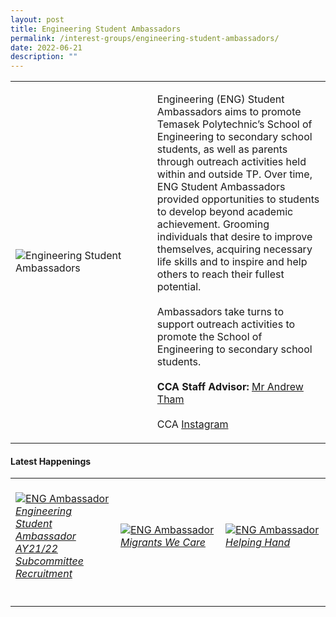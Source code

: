 ```yaml
---
layout: post
title: Engineering Student Ambassadors
permalink: /interest-groups/engineering-student-ambassadors/
date: 2022-06-21
description: ""
---
```

<div>
    <table>
        <tr>
            <td style="width:45%"><image src="/images/CCA_engineering_ambassadors.jpg" style="display:block;margin-left:auto;margin-right:auto;" alt="Engineering Student Ambassadors"></image></td>
            <td>
                <p>
                    Engineering (ENG) Student Ambassadors aims to promote Temasek Polytechnic’s School of Engineering to secondary school students, as well as parents through outreach activities held within and outside TP. Over time, ENG Student Ambassadors provided opportunities to students to develop beyond academic achievement. Grooming individuals that desire to improve themselves, acquiring necessary life skills and to inspire and help others to reach their fullest potential.<br>
                    <br>
                    Ambassadors take turns to support outreach activities to promote the School of Engineering to secondary school students.<br>
                    <br>
                    <b>CCA Staff Advisor:</b> <a href="mailto:kumweng@tp.edu.sg">Mr Andrew Tham</a><br>
                    <br>
                    CCA <a href="https://www.instagram.com/tpeng_sa">Instagram</a>
                </p>
            </td>
        </tr>
    </table>
</div>

#### Latest Happenings

<table>
    <tr>
        <td style="width:33%"><br>
            <a href="https://www.instagram.com/p/CQ3TXCKHC-6/">
                <image src="/images/Interest Groups/ENGSA_Engineering Student Ambassador AY21-22 Subcommittee Recruitment.png" style="display:block;margin-left:auto;margin-right:auto;" alt="ENG Ambassador">
                <h6 style="margin-top:0%">Engineering Student Ambassador AY21/22 Subcommittee Recruitment</h6>
                </image>
            </a>
        </td>
        <td style="width:33%"><br>
            <a href="https://www.instagram.com/p/CAKHgvinRbj/">
                <image src="/images/Interest Groups/ENGSA_Migrants We Care.png" style="display:block;margin-left:auto;margin-right:auto;" alt="ENG Ambassador">
                <h6 style="margin-top:0%">Migrants We Care</h6>
                </image>
            </a>
        </td>
        <td style="width:33%"><br>
            <a href="https://www.instagram.com/p/B_yaN6MnlfE/">
                <image src="/images/Interest Groups/ENGSA_Helping Hand.png" style="display:block;margin-left:auto;margin-right:auto;" alt="ENG Ambassador">
                <h6 style="margin-top:0%">Helping Hand</h6>
                </image>
            </a>
        </td>
     </tr>
</table>